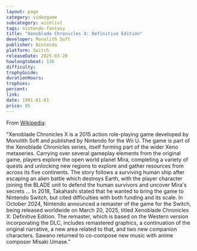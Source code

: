 ```yaml
---
layout: page
category: videogame
subcategory: wishlist
tags: nintendo-fantasy
title: "Xenoblade Chronicles X: Definitive Edition"
developer: Monolith Soft
publisher: Nintendo
platform: Switch
releaseDate: 2025-03-20
howlongtobeat: 136
difficulty:
trophyGuide:
durationHours:
trophies:
percent:
link:
date: 1991-01-01
price: 85
---
```


From [Wikipedia](https://en.wikipedia.org/wiki/Xenoblade_Chronicles_X#Definitive_Edition):

"Xenoblade Chronicles X is a 2015 action role-playing game developed by Monolith Soft and published by Nintendo for the Wii U. The game is part of the Xenoblade Chronicles series, itself forming part of the wider Xeno metaseries. Carrying over several gameplay elements from the original game, players explore the open world planet Mira, completing a variety of quests and unlocking new regions to explore and gather resources from across its five continents. The story follows a surviving human ship after escaping an alien battle which destroys Earth, with the player character joining the BLADE unit to defend the human survivors and uncover Mira's secrets ... In 2018, Takahashi stated that he wanted to bring the game to Nintendo Switch, but cited difficulties with both funding and its scale. In October 2024, Nintendo announced a remaster of the game for the Switch, being released worldwide on March 20, 2025, titled Xenoblade Chronicles X: Definitive Edition. The remaster, which is based on the Western version incorporating the DLC, includes remastered graphics, a continuation of the original narrative, a new area related to that, and two new companion characters. Sawano returned to co-compose new music with anime composer Misaki Umase."
